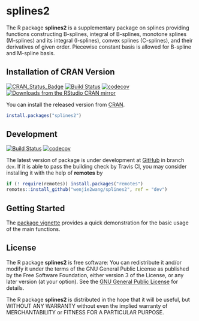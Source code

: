 # splines2

The R package **splines2** is a supplementary package on splines providing
functions constructing B-splines, integral of B-splines, monotone splines
(M-splines) and its integral (I-splines), convex splines (C-splines), and their
derivatives of given order. Piecewise constant basis is allowed for B-spline and
M-spline basis.


## Installation of CRAN Version

[![CRAN_Status_Badge][r-pkg-badge]][cran-url]
[![Build Status][travis-master]][travis]
[![codecov][codecov-master]][codecov]
[![Downloads from the RStudio CRAN mirror][cranlog-badge]][cran-url]

You can install the released version from [CRAN][cran-url].

```R
install.packages("splines2")
```


## Development

[![Build Status][travis-dev]][travis]
[![codecov][codecov-dev]][codecov]


The latest version of package is under development at [GitHub][github-url] in
branch `dev`.  If it is able to pass the building check by Travis CI, you may
consider installing it with the help of **remotes** by

```R
if (! require(remotes)) install.packages("remotes")
remotes::install_github("wenjie2wang/splines2", ref = "dev")
```


## Getting Started

The [package vignette][vignette] provides a quick demonstration for the basic
usage of the main functions.


## License

The R package **splines2** is free software: You can redistribute it and/or
modify it under the terms of the GNU General Public License as published by the
Free Software Foundation, either version 3 of the License, or any later version
(at your option).  See the [GNU General Public License][gpl] for details.

The R package **splines2** is distributed in the hope that it will be useful,
but WITHOUT ANY WARRANTY without even the implied warranty of MERCHANTABILITY or
FITNESS FOR A PARTICULAR PURPOSE.


[r-pkg-badge]: https://www.r-pkg.org/badges/version/splines2
[cranlog-badge]: https://cranlogs.r-pkg.org/badges/splines2
[cran-url]: https://CRAN.R-project.org/package=splines2
[travis]: https://travis-ci.org/wenjie2wang/splines2
[travis-master]: https://travis-ci.org/wenjie2wang/splines2.svg?branch=master
[travis-dev]: https://travis-ci.org/wenjie2wang/splines2.svg?branch=dev
[github-url]: https://github.com/wenjie2wang/splines2
[vignette]: https://wenjie-stat.me/splines2/articles/splines2-intro.html
[gpl]: https://www.gnu.org/licenses/
[codecov]: https://codecov.io/gh/wenjie2wang/splines2
[codecov-master]: https://codecov.io/gh/wenjie2wang/splines2/branch/master/graph/badge.svg
[codecov-dev]: https://codecov.io/gh/wenjie2wang/splines2/branch/dev/graph/badge.svg
